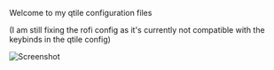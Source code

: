 Welcome to my qtile configuration files 

(I am still fixing the rofi config as it's currently not compatible with the keybinds in the qtile config)


![Screenshot](https://github.com/Aiclys/qtile-dotfiles/blob/main/bluenvim.png)
